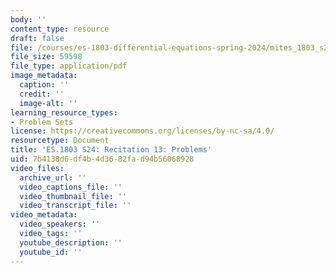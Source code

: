 ```yaml
---
body: ''
content_type: resource
draft: false
file: /courses/es-1803-differential-equations-spring-2024/mites_1803_s24_probsect-week13.pdf
file_size: 59598
file_type: application/pdf
image_metadata:
  caption: ''
  credit: ''
  image-alt: ''
learning_resource_types:
- Problem Sets
license: https://creativecommons.org/licenses/by-nc-sa/4.0/
resourcetype: Document
title: 'ES.1803 S24: Recitation 13: Problems'
uid: 7b4138d6-df4b-4d36-82fa-d94b56068928
video_files:
  archive_url: ''
  video_captions_file: ''
  video_thumbnail_file: ''
  video_transcript_file: ''
video_metadata:
  video_speakers: ''
  video_tags: ''
  youtube_description: ''
  youtube_id: ''
---
```

